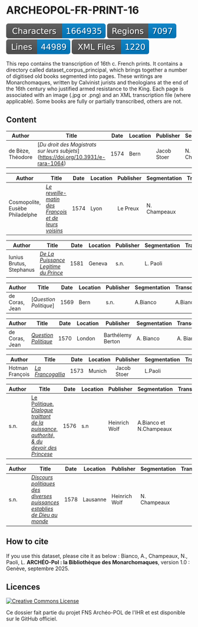   
# ARCHEOPOL-FR-PRINT-16

![characters badge](badges/characters.svg) ![regions badge](badges/regions.svg) ![lines badge](badges/lines.svg) ![files badge](badges/files.svg)

This repo contains the transcription of 16th c. French prints. It contains a directory called dataset_corpus_principal, which brings together a number of digitised old books segmented into pages. These writings are Monarchomaques, written by Calvinist jurists and theologians at the end of the 16th century who justified armed resistance to the King. Each page is associated with an image (.jpg or .png) and an XML transcription file (where applicable). Some books are fully or partially transcribed, others are not.


## Content


| Author           | Title                | Date     | Location | Publisher | Segmentation | Transcription |
|------------------|----------------------|----------|----------|-----------|--------------|---------------|
| de Bèze,  Théodore | [_Du droit des Magistrats sur leurs subjets_] (https://doi.org/10.3931/e-rara-1064) | 1574     | Bern  | Jacob Stoer | N. Champeaux | N. Champeaux |


| Author           | Title                | Date     | Location | Publisher | Segmentation | Transcription |
|------------------|----------------------|----------|----------|-----------|--------------|---------------|
| Cosmopolite,  Eusèbe Philadelphe | [_Le reveille-matin des François et de leurs voisins_](https://www.google.it/books/edition/Le_Reveille_matin_des_Fran%C3%A7ois_et_de_le/GBRr1rSDsQMC?hl=it&gbpv=1) | 1574 | Lyon | Le Preux | N. Champeaux |  |

| Author           | Title                | Date     | Location | Publisher | Segmentation | Transcription |
|------------------|----------------------|----------|----------|-----------|--------------|---------------|
| Iunius Brutus, Stephanus | [*De La Puissance Legitime du Prince*](https://doi.org/10.3931/e-rara-6435) | 1581     | Geneva   | s.n. | L. Paoli     |   |


| Author           | Title                | Date     | Location | Publisher | Segmentation | Transcription |
|------------------|----------------------|----------|----------|-----------|--------------|---------------|
| de Coras, Jean | [*Question Politique*] | 1569    | Bern   | s.n. | A.Bianco    | A.Bianco  |


| Author           | Title                | Date     | Location | Publisher | Segmentation | Transcription |
|------------------|----------------------|----------|----------|-----------|--------------|---------------|
| de Coras, Jean | [_Question Politique_](https://books.google.ch/books?id=7cLTKl76iJsC&pg=PA355) | 1570     | London   | Barthélemy Berton | A. Bianco     | A. Bianco      |


| Author           | Title                | Date     | Location | Publisher | Segmentation | Transcription |
|------------------|----------------------|----------|----------|-----------|--------------|---------------|
| Hotman François | [*La Francogallia*](https://www.digitale-sammlungen.de/en/view/bsb10177492?page=4,5) | 1573     | Munich| Jacob Stoer | L.Paoli     |   |


| Author           | Title                | Date     | Location | Publisher | Segmentation | Transcription |
|------------------|----------------------|----------|----------|-----------|--------------|---------------|
| s.n. | [Le Politique. *Dialogue traittant de la puissance, authorité, & du devoir des Princese*](http://digital.onb.ac.at/OnbViewer/viewer.faces?doc=ABO_%2BZ22450210X) | 1576     | s.n | Heinrich Wolf | A.Bianco et N.Champeaux     |   |

| Author           | Title                | Date     | Location | Publisher | Segmentation | Transcription |
|------------------|----------------------|----------|----------|-----------|--------------|---------------|
| s.n. | [_Discours politiques des diverses puissances establies de Dieu au monde_]([https://doi.org/10.3931/e-rara-1064](https://doi.org/10.3931/e-rara-29284)) | 1578     | Lausanne | Heinrich Wolf | N. Champeaux |  |



## How to cite

If you use this dataset, please cite it as below : Bianco, A., Champeaux, N., Paoli, L. **ARCHÉO-Pol : la Bibliothèque des Monarchomaques**, version 1.0 : Genève, septembre 2025.
 
## Licences

<a rel="license" href="https://creativecommons.org/licenses/by/2.0"><img alt="Creative Commons License" style="border-width:0" src="https://upload.wikimedia.org/wikipedia/commons/d/d3/Cc_by-nc_icon.svg" /></a><br /> 


Ce dossier fait partie du projet FNS Archéo-POL de l'IHR et est disponible sur le GitHub officiel.

    

    
